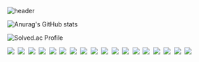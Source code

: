 ![header](https://capsule-render.vercel.app/api?type=waving&color=auto&height=300&section=header&text=Lee&nbsp;Dongwoo&fontSize=90&fontAlignY=40&theme=tokyonight)

![Anurag's GitHub stats](https://github-readme-stats.vercel.app/api?username=Dong-Uri&show_icons=true&theme=tokyonight)

![Solved.ac Profile](http://mazassumnida.wtf/api/v2/generate_badge?boj=ldw0318)

<img src="https://img.shields.io/badge/Python-3776AB?style=flat-square&logo=Python&logoColor=white"/>&nbsp;
<img src="https://img.shields.io/badge/HTML5-E34F26?style=flat-square&logo=HTML5&logoColor=white"/>&nbsp;
<img src="https://img.shields.io/badge/CSS3-1572B6?style=flat-square&logo=CSS3&logoColor=white"/>&nbsp;
<img src="https://img.shields.io/badge/Bootstrap-7952B3?style=flat-square&logo=Bootstrap&logoColor=white"/>&nbsp;
<img src="https://img.shields.io/badge/Django-092E20?style=flat-square&logo=Django&logoColor=white"/>&nbsp;
<img src="https://img.shields.io/badge/SQLite-003B57?style=flat-square&logo=SQLite&logoColor=white"/>&nbsp;
<img src="https://img.shields.io/badge/JavaScript-F7DF1E?style=flat-square&logo=JavaScript&logoColor=white"/>&nbsp;
<img src="https://img.shields.io/badge/Vue.js-4FC08D?style=flat-square&logo=Vue.js&logoColor=white"/>&nbsp;
<img src="https://img.shields.io/badge/WebRTC-333333?style=flat-square&logo=WebRTC&logoColor=white"/>&nbsp;
<img src="https://img.shields.io/badge/MySQL-4479A1?style=flat-square&logo=MySQL&logoColor=white"/>&nbsp;
<img src="https://img.shields.io/badge/Docker-2496ED?style=flat-square&logo=Docker&logoColor=white"/>&nbsp;
<img src="https://img.shields.io/badge/JAVA-007396?style=flat-square&logo=JAVA&logoColor=white">&nbsp;
<img src="https://img.shields.io/badge/ROS-22314E?style=flat-square&logo=ROS&logoColor=white"/>&nbsp;
<img src="https://img.shields.io/badge/OpenCV-5C3EE8?style=flat-square&logo=OpenCV&logoColor=white"/>&nbsp;
<img src="https://img.shields.io/badge/scikitlearn-F7931E?style=flat-square&logo=scikitlearn&logoColor=white"/>&nbsp;
<img src="https://img.shields.io/badge/PyTorch-EE4C2C?style=flat-square&logo=PyTorch&logoColor=white"/>&nbsp;
<img src="https://img.shields.io/badge/YOLO-00FFFF?style=flat-square&logo=YOLO&logoColor=white"/>&nbsp;
<img src="https://img.shields.io/badge/And More...-000000?style=flat-square"/>
